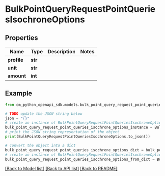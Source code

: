 # BulkPointQueryRequestPointQueriesIsochroneOptions


## Properties

Name | Type | Description | Notes
------------ | ------------- | ------------- | -------------
**profile** | **str** |  | 
**unit** | **str** |  | 
**amount** | **int** |  | 

## Example

```python
from cm_python_openapi_sdk.models.bulk_point_query_request_point_queries_isochrone_options import BulkPointQueryRequestPointQueriesIsochroneOptions

# TODO update the JSON string below
json = "{}"
# create an instance of BulkPointQueryRequestPointQueriesIsochroneOptions from a JSON string
bulk_point_query_request_point_queries_isochrone_options_instance = BulkPointQueryRequestPointQueriesIsochroneOptions.from_json(json)
# print the JSON string representation of the object
print(BulkPointQueryRequestPointQueriesIsochroneOptions.to_json())

# convert the object into a dict
bulk_point_query_request_point_queries_isochrone_options_dict = bulk_point_query_request_point_queries_isochrone_options_instance.to_dict()
# create an instance of BulkPointQueryRequestPointQueriesIsochroneOptions from a dict
bulk_point_query_request_point_queries_isochrone_options_from_dict = BulkPointQueryRequestPointQueriesIsochroneOptions.from_dict(bulk_point_query_request_point_queries_isochrone_options_dict)
```
[[Back to Model list]](../README.md#documentation-for-models) [[Back to API list]](../README.md#documentation-for-api-endpoints) [[Back to README]](../README.md)


